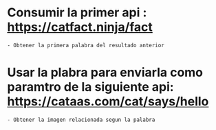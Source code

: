 # Consumir la primer api : https://catfact.ninja/fact

    - Obtener la primera palabra del resultado anterior

# Usar la plabra para enviarla como paramtro de la siguiente api: https://cataas.com/cat/says/hello

    - Obtener la imagen relacionada segun la palabra
